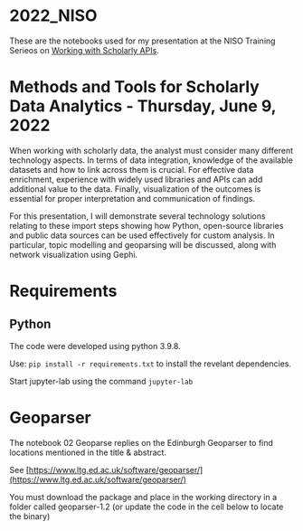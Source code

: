 # 2022_NISO

These are the notebooks used for my presentation at the NISO Training Serieos on [Working with Scholarly APIs](https://www.niso.org/events/working-scholarly-apis-niso-training-series). 

# Methods and Tools for Scholarly Data Analytics - Thursday, June 9, 2022
When working with scholarly data, the analyst must consider many different technology aspects. In terms of data integration, knowledge of the available datasets and how to link across them is crucial. For effective data enrichment, experience with widely used libraries and APIs can add additional value to the data. Finally, visualization of the outcomes is essential for proper interpretation and communication of findings.
 
For this presentation, I will demonstrate several technology solutions relating to these import steps showing how Python, open-source libraries and public data sources can be used effectively for custom analysis. In particular, topic modelling and geoparsing will be discussed, along with network visualization using Gephi.

# Requirements

## Python
The code were developed using python 3.9.8.

Use: ``pip install -r requirements.txt`` to install the revelant dependencies.

Start jupyter-lab using the command ``jupyter-lab``

# Geoparser
The notebook 02 Geoparse replies on the Edinburgh Geoparser to find locations mentioned in the title & abstract.

See [https://www.ltg.ed.ac.uk/software/geoparser/](https://www.ltg.ed.ac.uk/software/geoparser/)

You must download the package and place in the working directory in a folder called geoparser-1.2 (or update the code in the cell below to locate the binary)